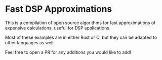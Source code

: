 # Fast DSP Approximations

This is a compilation of open source algorithms for fast approximations of expensive calculations, useful for DSP applications.

Most of these examples are in either Rust or C, but they can be adapted to other languages as well.

Feel free to open a PR for any additions you would like to add!

